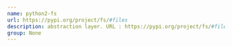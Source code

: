```yaml
---
name: python2-fs
url: https://pypi.org/project/fs/#files
description: abstraction layer. URL : https://pypi.org/project/fs/#files Groups : None
group: None
---
```

